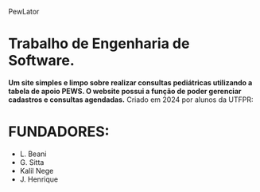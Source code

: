 PewLator
# Trabalho de Engenharia de Software.

**Um site simples e limpo sobre realizar consultas pediátricas utilizando a tabela de apoio PEWS. O website possui a função de poder gerenciar cadastros e consultas agendadas.**
Criado em 2024 por alunos da UTFPR:

# FUNDADORES:
- L. Beani
- G. Sitta
- Kalil Nege
- J. Henrique
